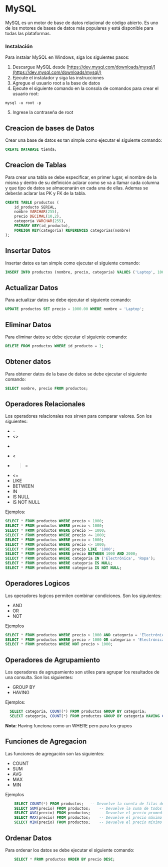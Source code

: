 # MySQL

MySQL es un motor de base de datos relacional de código abierto. Es uno de los motores de bases de datos más populares y está disponible para todas las plataformas.

### Instalación

Para instalar MySQL en Windows, siga los siguientes pasos:

1. Descargue MySQL desde [https://dev.mysql.com/downloads/mysql/](https://dev.mysql.com/downloads/mysql/)
2. Ejecute el instalador y siga las instrucciones
3. Agregue el usuario root a la base de datos
4. Ejecute el siguiente comando en la consola de comandos para crear el usuario root:

```
mysql -u root -p
```

5. Ingrese la contraseña de root

## Creacion de bases de Datos

Crear una base de datos es tan simple como ejecutar el siguiente comando:

```sql
CREATE DATABASE tienda;
```

## Creacion de Tablas

Para crear una tabla se debe especificar, en primer lugar, el nombre de la misma y dentro de su definición aclarar como se va a llamar cada columna y que tipo de datos se almacenarán en cada una de ellas.
Ademas se deberán aclarar las PK y FK de la tabla.

```sql
CREATE TABLE productos (
    id_producto SERIAL,
    nombre VARCHAR(255),
    precio DECIMAL(10,2),
    categoria VARCHAR(255),
    PRIMARY KEY(id_producto),
    FOREIGN KEY(categoria) REFERENCES categorias(nombre)
);
```

## Insertar Datos

Insertar datos es tan simple como ejecutar el siguiente comando:

```sql
INSERT INTO productos (nombre, precio, categoria) VALUES ('Laptop', 1000.00, 'Electrónica');
```

## Actualizar Datos

Para actualizar datos se debe ejecutar el siguiente comando:

```sql
UPDATE productos SET precio = 1000.00 WHERE nombre = 'Laptop';
```

## Eliminar Datos

Para eliminar datos se debe ejecutar el siguiente comando:

```sql
DELETE FROM productos WHERE id_producto = 1;
```

## Obtener datos

Para obtener datos de la base de datos se debe ejecutar el siguiente comando:

```sql
SELECT nombre, precio FROM productos;
```

## Operadores Relacionales

Los operadores relacionales nos sirven para comparar valores. Son los siguientes:

- =
- <>
- >
- <
- >=
- <=
- LIKE
- BETWEEN
- IN
- IS NULL
- IS NOT NULL

Ejemplos:

```sql
SELECT * FROM productos WHERE precio > 1000;
SELECT * FROM productos WHERE precio < 1000;
SELECT * FROM productos WHERE precio >= 1000;
SELECT * FROM productos WHERE precio <= 1000;
SELECT * FROM productos WHERE precio = 1000;
SELECT * FROM productos WHERE precio <> 1000;
SELECT * FROM productos WHERE precio LIKE '1000';
SELECT * FROM productos WHERE precio BETWEEN 1000 AND 2000;
SELECT * FROM productos WHERE categoria IN ('Electrónica', 'Ropa');
SELECT * FROM productos WHERE categoria IS NULL;
SELECT * FROM productos WHERE categoria IS NOT NULL;
```

## Operadores Logicos

Los operadores logicos permiten combinar condiciones. Son los siguientes:

- AND
- OR
- NOT

Ejemplos

```sql
SELECT * FROM productos WHERE precio > 1000 AND categoria = 'Electrónica';
SELECT * FROM productos WHERE precio > 1000 OR categoria = 'Electrónica'; 
SELECT * FROM productos WHERE NOT precio > 1000; 
```

## Operadores de Agrupamiento

Los operadores de agrupamiento son utiles para agrupar los resultados de una consulta. Son los siguientes:

- GROUP BY
- HAVING

Ejemplos:

```sql
  SELECT categoria, COUNT(*) FROM productos GROUP BY categoria;
  SELECT categoria, COUNT(*) FROM productos GROUP BY categoria HAVING COUNT(*) > 1;
```

**Nota**: Having funciona como un WHERE pero para los grupos

## Funciones de Agregacion

Las funciones de agregación son las siguientes:

- COUNT
- SUM
- AVG
- MAX
- MIN

Ejemplos

```sql
    SELECT COUNT(*) FROM productos;   -- Devuelve la cuenta de filas de la tabla productos
    SELECT SUM(precio) FROM productos;    -- Devuelve la suma de todos los precios
    SELECT AVG(precio) FROM productos;    -- Devuelve el precio promedio
    SELECT MAX(precio) FROM productos;    -- Devuelve el precio máximo
    SELECT MIN(precio) FROM productos;    -- Devuelve el precio mínimo
```

## Ordenar Datos

Para ordenar los datos se debe ejecutar el siguiente comando:

```sql
    SELECT * FROM productos ORDER BY precio DESC;
```